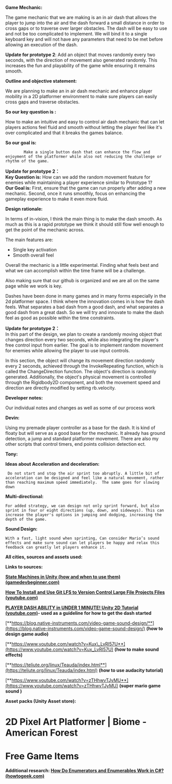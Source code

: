 **Game Mechanic:** 

The game mechanic that we are making is an in air dash that allows the player to jump into the air and the dash forward a small distance in order to cross gaps or to traverse over larger obstacles. The dash will be easy to use and not be too complicated to implement. We will bind it to a single keyboard key and will not have any parameters that need to be met before allowing an execution of the dash.

**Update for prototype 2**:  Add an object that moves randomly every two seconds, with the direction of movement also generated randomly. This increases the fun and playability of the game while ensuring it remains smooth.

**Outline and objective statement:**

We are planning to make an in air dash mechanic and enhance player mobility in a 2D platformer environment to make sure players can easily cross gaps and traverse obstacles.

**So our key question is :** 

How to make an intuitive and easy to control air dash mechanic that can let players  actions feel fluid and smooth without letting the player feel like it's over complicated and that it breaks the games balance.

**So our goal is:**  
               
            Make a single button dash that can enhance the flow and enjoyment of the platformer while also not reducing the challenge or rhythm of the game.

**Update for prototype 2：**  
**Key Question is:** How can we add the random movement feature for enemies while maintaining a player experience similar to Prototype 1?  
**Our Goal is:** First, ensure that the game can run properly after adding a new mechanic. Second, once it runs smoothly, focus on enhancing the gameplay experience to make it even more fluid.

**Design rationale:**

In terms of in-vision, I think the main thing is to make the dash smooth. As much as this is a rapid prototype we think it should still flow well enough to get the point of the mechanic across. 

The main features are:

* Single key activation  
* Smooth overall feel

Overall the mechanic is a little experimental. Finding what feels best and what we can accomplish within the time frame will be a challenge. 

Also making sure that our github is organized and we are all on the same page while we work is key. 

Dashes have been done in many games and in many forms especially in the 2d platformer space. I think where the innovation comes in is how the dash feels. What separates a bad dash from a good dash, and what separates a good dash from a great dash. So we will try and innovate to make the dash feel as good as possible within the time constraints.

**Update for prototype 2：**  
In this part of the design, we plan to create a randomly moving object that changes direction every two seconds, while also integrating the player's free control input from earlier. The goal is to implement random movement for enemies while allowing the player to use input controls.

In this section, the object will change its movement direction randomly every 2 seconds, achieved through the InvokeRepeating function, which is called the ChangeDirection function. The object's direction is randomly generated. Additionally, the object's physical movement is controlled through the Rigidbody2D component, and both the movement speed and direction are directly modified by setting rb.velocity.

**Developer notes:**

Our individual notes and changes as well as some of our process work

**Devin:** 

Using my premade player controller as a base for the dash. It is kind of floaty but will serve as a good base for the mechanic. It already has ground detection, a jump and standard platformer movement. There are also my other scripts that control timers, end points collision detection ect. 

**Tony:**

**Ideas about Acceleration and deceleration:**   
      
     Do not start and stop the air sprint too abruptly. A little bit of acceleration can be designed and feel like a natural movement, rather than reaching maximum speed immediately.  The same goes for slowing down

**Multi-directional:** 

    For added strategy, we can design not only sprint forward, but also sprint in four or eight directions (up, down, and sideways). This can increase the player's options in jumping and dodging, increasing the depth of the game.

**Sound Design:**

    With a fast, light sound when sprinting, Can consider Mario’s sound effects and make sure sound can let players be happy and relax this feedback can greatly let players enhance it.  
**All cities, sources and assets used:**

**Links to sources:**

[**State Machines in Unity (how and when to use them) (gamedevbeginner.com)**](https://gamedevbeginner.com/state-machines-in-unity-how-and-when-to-use-them/)

[**How To Install and Use Git LFS to Version Control Large File Projects Files (youtube.com)**](https://www.youtube.com/watch?v=judfGU0f6QU)

[**PLAYER DASH ABILITY in UNDER 1 MINUTE\! Unity 2D Tutorial (youtube.com)**](https://www.youtube.com/watch?v=tH57EInEb58)**\- used as a guideline for how to get the dash started**

[**https://blog.native-instruments.com/video-game-sound-design/**](https://blog.native-instruments.com/video-game-sound-design/) **(how to design game audio)**

[**https://www.youtube.com/watch?v=Kux\_LvRl57U**](https://www.youtube.com/watch?v=Kux_LvRl57U) **(how to make sound effects)**

[**https://teliute.org/linux/Teauda/index.html**](https://teliute.org/linux/Teauda/index.html) **(how to use audacity tutorial)**

[**https://www.youtube.com/watch?v=zTHhwvTJyMU**](https://www.youtube.com/watch?v=zTHhwvTJyMU) **(super mario game sound )**

**Asset packs (Unity Asset store):**

# 2D Pixel Art Platformer | Biome \- American Forest

# Free Game Items

**Additional research: [How Do Enumerators and Enumerables Work in C\#? (howtogeek.com)](https://www.howtogeek.com/devops/how-do-enumerators-and-enumerables-work-in-c/)** 


